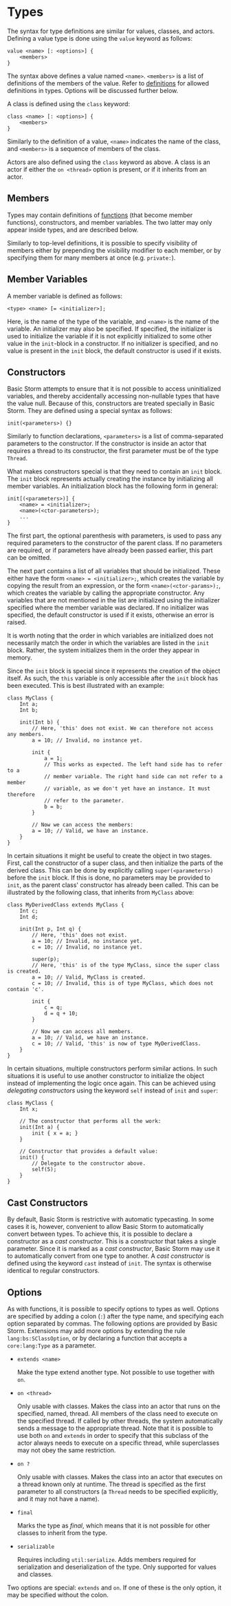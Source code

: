 Types
=====

The syntax for type definitions are similar for values, classes, and actors. Defining a value type
is done using the `value` keyword as follows:

```
value <name> [: <options>] {
    <members>
}
```

The syntax above defines a value named `<name>`. `<members>` is a list of definitions of the members
of the value. Refer to [definitions](md:) for allowed definitions in types. Options will be
discussed further below.

A class is defined using the `class` keyword:
  
```
class <name> [: <options>] {
    <members>
}
```

Similarly to the definition of a value, `<name>` indicates the name of the class, and `<members>`
is a sequence of members of the class.

Actors are also defined using the `class` keyword as above. A class is an actor if either the `on
<thread>` option is present, or if it inherits from an actor.



Members
-------

Types may contain definitions of [functions](md:Functions) (that become member functions),
constructors, and member variables. The two latter may only appear inside types, and are described
below.

Similarly to top-level definitions, it is possible to specify visibility of members either by
prepending the visibility modifier to each member, or by specifying them for many members at once
(e.g. `private:`).


Member Variables
----------------

A member variable is defined as follows:

```
<type> <name> [= <initializer>];
```

Here, <type> is the name of the type of the variable, and `<name>` is the name of the variable. An
initializer may also be specified. If specified, the initializer is used to initialize the variable
if it is not explicitly initialized to some other value in the `init`-block in a constructor. If no
initializer is specified, and no value is present in the `init` block, the default constructor is
used if it exists.


Constructors
------------

Basic Storm attempts to ensure that it is not possible to access uninitialized variables, and
thereby accidentally accessing non-nullable types that have the value null. Because of this,
constructors are treated specially in Basic Storm. They are defined using a special syntax as
follows:

```
init(<parameters>) {}
```

Similarly to function declarations, `<parameters>` is a list of comma-separated parameters to the
constructor. If the constructor is inside an actor that requires a thread to its constructor, the
first parameter must be of the type `Thread`.

What makes constructors special is that they need to contain an `init` block. The `init` block
represents actually creating the instance by initializing all member variables. An initialization
block has the following form in general:

```
init[(<parameters>)] {
    <name> = <initializer>;
    <name>(<ctor-parameters>);
    ...
}
```

The first part, the optional parenthesis with parameters, is used to pass any required parameters to
the constructor of the parent class. If no parameters are required, or if parameters have already
been passed earlier, this part can be omitted.

The next part contains a list of all variables that should be initialized. These either have the
form `<name> = <initializer>;`, which creates the variable by copying the result from an expression,
or the form `<name>(<ctor-params>);`, which creates the variable by calling the appropriate
constructor. Any variables that are not mentioned in the list are initialized using the initializer
specified where the member variable was declared. If no initializer was specified, the default
constructor is used if it exists, otherwise an error is raised.

It is worth noting that the order in which variables are initialized does not necessarily match the
order in which the variables are listed in the `init` block. Rather, the system initializes them in
the order they appear in memory.


Since the `init` block is special since it represents the creation of the object itself. As such,
the `this` variable is only accessible after the `init` block has been executed. This is best
illustrated with an example:

```bs
class MyClass {
    Int a;
    Int b;

    init(Int b) {
        // Here, 'this' does not exist. We can therefore not access any members.
        a = 10; // Invalid, no instance yet.

        init {
            a = 1;
            // This works as expected. The left hand side has to refer to a
            // member variable. The right hand side can not refer to a member
            // variable, as we don't yet have an instance. It must therefore
            // refer to the parameter.
            b = b;
        }

        // Now we can access the members:
        a = 10; // Valid, we have an instance.
    }
}
```

In certain situations it might be useful to create the object in two stages. First, call the
constructor of a super class, and then initialize the parts of the derived class. This can be done
by explicitly calling `super(<parameters>)` before the `init` block. If this is done, no parameters
may be provided to `init`, as the parent class' constructor has already been called. This can be
illustrated by the following class, that inherits from `MyClass` above:

```bs
class MyDerivedClass extends MyClass {
    Int c;
    Int d;

    init(Int p, Int q) {
        // Here, 'this' does not exist.
        a = 10; // Invalid, no instance yet.
        c = 10; // Invalid, no instance yet.

        super(p);
        // Here, 'this' is of the type MyClass, since the super class is created.
        a = 10; // Valid, MyClass is created.
        c = 10; // Invalid, this is of type MyClass, which does not contain 'c'.

        init {
            c = q;
            d = q + 10;
        }

        // Now we can access all members.
        a = 10; // Valid, we have an instance.
        c = 10; // Valid, 'this' is now of type MyDerivedClass.
    }
}
```


In certain situations, multiple constructors perform similar actions. In such situations it is
useful to use another constructor to initialize the object instead of implementing the logic once
again. This can be achieved using *delegating constructors* using the keyword `self` instead of
`init` and `super`:

```bs
class MyClass {
    Int x;

    // The constructor that performs all the work:
    init(Int a) {
        init { x = a; }
    }

    // Constructor that provides a default value:
    init() {
        // Delegate to the constructor above.
        self(5);
    }
}
```


Cast Constructors
-----------------

By default, Basic Storm is restrictive with automatic typecasting. In some cases it is, however,
convenient to allow Basic Storm to automatically convert between types. To achieve this, it is
possible to declare a constructor as a *cast constructor*. This is a constructor that takes a single
parameter. Since it is marked as a *cast constructor*, Basic Storm may use it to automatically
convert from one type to another. A *cast constructor* is defined using the keyword `cast` instead
of `init`. The syntax is otherwise identical to regular constructors.


Options
-------

As with functions, it is possible to specify options to types as well. Options are specified by
adding a colon (`:`) after the type name, and specifying each option separated by commas. The
following options are provided by Basic Storm. Extensions may add more options by extending the rule
`lang:bs:SClassOption`, or by declaring a function that accepts a `core:lang:Type` as a parameter.

- `extends <name>`

  Make the type extend another type. Not possible to use together with `on`.

- `on <thread>`

  Only usable with classes. Makes the class into an actor that runs on the specified, named, thread.
  All members of the class need to execute on the specified thread. If called by other threads, the
  system automatically sends a message to the appropriate thread. Note that it is possible to use
  both `on` and `extends` in order to specify that this subclass of the actor always needs to execute
  on a specific thread, while superclasses may not obey the same restriction.

- `on ?`

  Only usable with classes. Makes the class into an actor that executes on a thread known only at
  runtime. The thread is specified as the first parameter to all constructors (a `Thread` needs to
  be specified explicitly, and it may not have a name).

- `final`

  Marks the type as *final*, which means that it is not possible for other classes to inherit from
  the type.

- `serializable`

  Requires including `util:serialize`. Adds members required for serialization and deserialization
  of the type. Only supported for values and classes.


Two options are special: `extends` and `on`. If one of these is the only option, it may be specified
without the colon.
